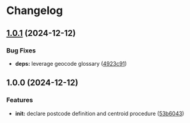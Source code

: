 # Changelog

## [1.0.1](https://github.com/ehmpathy/domain-glossary-postcode/compare/v1.0.0...v1.0.1) (2024-12-12)


### Bug Fixes

* **deps:** leverage geocode glossary ([4923c91](https://github.com/ehmpathy/domain-glossary-postcode/commit/4923c9188102479134942fcc38fc988df5440fc7))

## 1.0.0 (2024-12-12)


### Features

* **init:** declare postcode definition and centroid procedure ([53b6043](https://github.com/ehmpathy/domain-glossary-postcode/commit/53b6043177eb736465208c2ef7da97735fa4c200))
